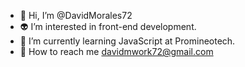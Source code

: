 - 👋 Hi, I’m @DavidMorales72
- 👽 I’m interested in front-end development.
- 🎒 I’m currently learning JavaScript at Promineotech.
- 📠 How to reach me davidmwork72@gmail.com

<!---
DavidMorales72/DavidMorales72 is a ✨ special ✨ repository because its `README.md` (this file) appears on your GitHub profile.
You can click the Preview link to take a look at your changes.
--->
